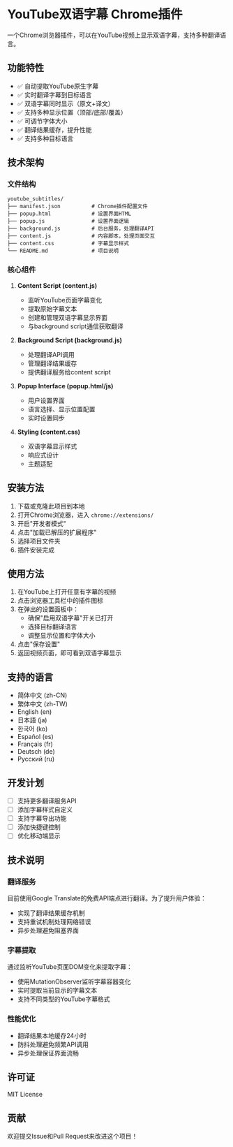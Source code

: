 # YouTube双语字幕 Chrome插件

一个Chrome浏览器插件，可以在YouTube视频上显示双语字幕，支持多种翻译语言。

## 功能特性

- ✅ 自动提取YouTube原生字幕
- ✅ 实时翻译字幕到目标语言
- ✅ 双语字幕同时显示（原文+译文）
- ✅ 支持多种显示位置（顶部/底部/覆盖）
- ✅ 可调节字体大小
- ✅ 翻译结果缓存，提升性能
- ✅ 支持多种目标语言

## 技术架构

### 文件结构
```
youtube_subtitles/
├── manifest.json          # Chrome插件配置文件
├── popup.html             # 设置界面HTML
├── popup.js               # 设置界面逻辑
├── background.js          # 后台服务，处理翻译API
├── content.js             # 内容脚本，处理页面交互
├── content.css            # 字幕显示样式
└── README.md              # 项目说明
```

### 核心组件

1. **Content Script (content.js)**
   - 监听YouTube页面字幕变化
   - 提取原始字幕文本
   - 创建和管理双语字幕显示界面
   - 与background script通信获取翻译

2. **Background Script (background.js)**
   - 处理翻译API调用
   - 管理翻译结果缓存
   - 提供翻译服务给content script

3. **Popup Interface (popup.html/js)**
   - 用户设置界面
   - 语言选择、显示位置配置
   - 实时设置同步

4. **Styling (content.css)**
   - 双语字幕显示样式
   - 响应式设计
   - 主题适配

## 安装方法

1. 下载或克隆此项目到本地
2. 打开Chrome浏览器，进入 `chrome://extensions/`
3. 开启"开发者模式"
4. 点击"加载已解压的扩展程序"
5. 选择项目文件夹
6. 插件安装完成

## 使用方法

1. 在YouTube上打开任意有字幕的视频
2. 点击浏览器工具栏中的插件图标
3. 在弹出的设置面板中：
   - 确保"启用双语字幕"开关已打开
   - 选择目标翻译语言
   - 调整显示位置和字体大小
4. 点击"保存设置"
5. 返回视频页面，即可看到双语字幕显示

## 支持的语言

- 简体中文 (zh-CN)
- 繁体中文 (zh-TW)
- English (en)
- 日本語 (ja)
- 한국어 (ko)
- Español (es)
- Français (fr)
- Deutsch (de)
- Русский (ru)

## 开发计划

- [ ] 支持更多翻译服务API
- [ ] 添加字幕样式自定义
- [ ] 支持字幕导出功能
- [ ] 添加快捷键控制
- [ ] 优化移动端显示

## 技术说明

### 翻译服务
目前使用Google Translate的免费API端点进行翻译。为了提升用户体验：
- 实现了翻译结果缓存机制
- 支持重试机制处理网络错误
- 异步处理避免阻塞界面

### 字幕提取
通过监听YouTube页面DOM变化来提取字幕：
- 使用MutationObserver监听字幕容器变化
- 实时提取当前显示的字幕文本
- 支持不同类型的YouTube字幕格式

### 性能优化
- 翻译结果本地缓存24小时
- 防抖处理避免频繁API调用
- 异步处理保证界面流畅

## 许可证

MIT License

## 贡献

欢迎提交Issue和Pull Request来改进这个项目！
